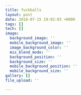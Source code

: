 ```yaml
---
title: fuckballs
layout: post
date: 2018-07-15 19:02:03 +0000
tags: []
tech: []
image:
  background_image: ''
  mobile_background_image: ''
  image_background_color: ''
  mix_blend_mode: ''
  background_position: ''
  background_size: ''
  mobile_background_position: ''
  mobile_background_size: ''
gallery: []
file_upload: ''

---
```

